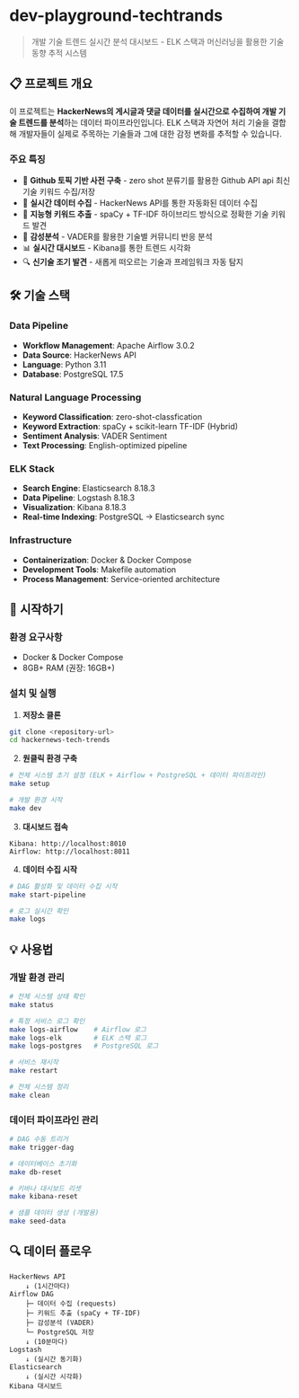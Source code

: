 # dev-playground-techtrands

> 개발 기술 트렌드 실시간 분석 대시보드 - ELK 스택과 머신러닝을 활용한 기술 동향 추적 시스템

## 📋 프로젝트 개요

이 프로젝트는 **HackerNews의 게시글과 댓글 데이터를 실시간으로 수집하여 개발 기술 트렌드를 분석**하는 데이터 파이프라인입니다. 
ELK 스택과 자연어 처리 기술을 결합해 개발자들이 실제로 주목하는 기술들과 그에 대한 감정 변화를 추적할 수 있습니다.

### 주요 특징

- 📕 **Github 토픽 기반 사전 구축** - zero shot 분류기를 활용한 Github API api 최신 기술 키워드 수집/저장
- 🔄 **실시간 데이터 수집** - HackerNews API를 통한 자동화된 데이터 수집
- 🧠 **지능형 키워드 추출** - spaCy + TF-IDF 하이브리드 방식으로 정확한 기술 키워드 발견
- 💭 **감성분석** - VADER를 활용한 기술별 커뮤니티 반응 분석
- 📊 **실시간 대시보드** - Kibana를 통한 트렌드 시각화
- 🔍 **신기술 조기 발견** - 새롭게 떠오르는 기술과 프레임워크 자동 탐지

## 🛠 기술 스택

### Data Pipeline
- **Workflow Management**: Apache Airflow 3.0.2
- **Data Source**: HackerNews API
- **Language**: Python 3.11
- **Database**: PostgreSQL 17.5

### Natural Language Processing
- **Keyword Classification**: zero-shot-classfication
- **Keyword Extraction**: spaCy + scikit-learn TF-IDF (Hybrid)
- **Sentiment Analysis**: VADER Sentiment
- **Text Processing**: English-optimized pipeline

### ELK Stack
- **Search Engine**: Elasticsearch 8.18.3
- **Data Pipeline**: Logstash 8.18.3
- **Visualization**: Kibana 8.18.3
- **Real-time Indexing**: PostgreSQL → Elasticsearch sync

### Infrastructure
- **Containerization**: Docker & Docker Compose
- **Development Tools**: Makefile automation
- **Process Management**: Service-oriented architecture

## 🚀 시작하기

### 환경 요구사항
- Docker & Docker Compose
- 8GB+ RAM (권장: 16GB+)

### 설치 및 실행

1. **저장소 클론**
```bash
git clone <repository-url>
cd hackernews-tech-trends
```

2. **원클릭 환경 구축**
```bash
# 전체 시스템 초기 설정 (ELK + Airflow + PostgreSQL + 데이터 파이프라인)
make setup

# 개발 환경 시작
make dev
```

3. **대시보드 접속**
```
Kibana: http://localhost:8010
Airflow: http://localhost:8011
```

4. **데이터 수집 시작**
```bash
# DAG 활성화 및 데이터 수집 시작
make start-pipeline

# 로그 실시간 확인
make logs
```

## 💡 사용법

### 개발 환경 관리
```bash
# 전체 시스템 상태 확인
make status

# 특정 서비스 로그 확인
make logs-airflow    # Airflow 로그
make logs-elk        # ELK 스택 로그
make logs-postgres   # PostgreSQL 로그

# 서비스 재시작
make restart

# 전체 시스템 정리
make clean
```

### 데이터 파이프라인 관리
```bash
# DAG 수동 트리거
make trigger-dag

# 데이터베이스 초기화
make db-reset

# 키바나 대시보드 리셋
make kibana-reset

# 샘플 데이터 생성 (개발용)
make seed-data
```

## 🔍 데이터 플로우

```
HackerNews API
    ↓ (1시간마다)
Airflow DAG
    ├─ 데이터 수집 (requests)
    ├─ 키워드 추출 (spaCy + TF-IDF)
    ├─ 감성분석 (VADER)
    └─ PostgreSQL 저장
    ↓ (10분마다)
Logstash
    ↓ (실시간 동기화)
Elasticsearch
    ↓ (실시간 시각화)
Kibana 대시보드
```
